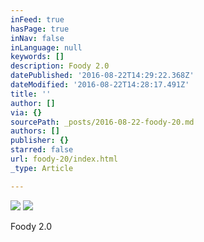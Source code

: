 ```yaml
---
inFeed: true
hasPage: true
inNav: false
inLanguage: null
keywords: []
description: Foody 2.0
datePublished: '2016-08-22T14:29:22.368Z'
dateModified: '2016-08-22T14:28:17.491Z'
title: ''
author: []
via: {}
sourcePath: _posts/2016-08-22-foody-20.md
authors: []
publisher: {}
starred: false
url: foody-20/index.html
_type: Article

---
```

![](https://the-grid-user-content.s3-us-west-2.amazonaws.com/443aba4e-4f84-4832-af1c-091bcfe80e3d.jpg)
![](https://the-grid-user-content.s3-us-west-2.amazonaws.com/db718dd8-8915-472b-a8b2-9faf3b1b74e5.jpg)

Foody 2.0